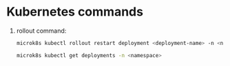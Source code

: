 # Kubernetes commands
1. rollout command:
    ```bash
    microk8s kubectl rollout restart deployment <deployment-name> -n <namespace>

    microk8s kubectl get deployments -n <namespace>
    ```